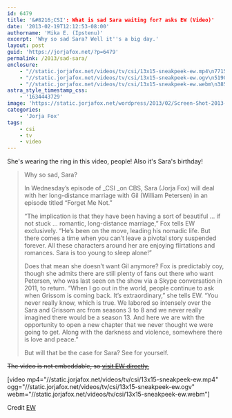 ```yaml
---
id: 6479
title: '&#8216;CSI': What is sad Sara waiting for? asks EW (Video)'
date: '2013-02-19T12:12:53-08:00'
authorname: 'Mika E. (Ipstenu)'
excerpt: 'Why so sad Sara? Well it''s a big day.'
layout: post
guid: 'https://jorjafox.net/?p=6479'
permalink: /2013/sad-sara/
enclosure:
    - "//static.jorjafox.net/videos/tv/csi/13x15-sneakpeek-ew.mp4\n7715453\nvideo/mp4\n"
    - "//static.jorjafox.net/videos/tv/csi/13x15-sneakpeek-ew.ogv\n5190164\nvideo/ogg\n"
    - "//static.jorjafox.net/videos/tv/csi/13x15-sneakpeek-ew.webm\n3855361\nvideo/webm\n"
astra_style_timestamp_css:
    - '1634443729'
image: 'https://static.jorjafox.net/wordpress/2013/02/Screen-Shot-2013-02-19-at-12.12.34-PM.png'
categories:
    - 'Jorja Fox'
tags:
    - csi
    - tv
    - video
---
```


She's wearing the ring in this video, people! Also it's Sara's birthday!
<blockquote>Why so sad, Sara?

In Wednesday’s episode of _CSI _on CBS, Sara (Jorja Fox) will deal with her long-distance marriage with Gil (William Petersen) in an episode titled “Forget Me Not.”

“The implication is that they have been having a sort of beautiful … if not stuck … romantic, long-distance marriage,” Fox tells EW exclusively. “He’s been on the move, leading his nomadic life. But there comes a time when you can’t leave a pivotal story suspended forever. All these characters around her are enjoying flirtations and romances. Sara is too young to sleep alone!”

Does that mean she doesn’t want Gil anymore? Fox is predictably coy, though she admits there are still plenty of fans out there who want Petersen, who was last seen on the show via a Skype conversation in 2011, to return. “When I go out in the world, people continue to ask when Grissom is coming back. It’s extraordinary,” she tells EW. “You never really know, which is true. We labored so intensely over the Sara and Grissom arc from seasons 3 to 8 and we never really imagined there would be a season 13. And here we are with the opportunity to open a new chapter that we never thought we were going to get. Along with the darkness and violence, somewhere there is love and peace.”

But will that be the case for Sara? See for yourself.</blockquote>
<del>The video is not embeddable, so <a href="http://insidetv.ew.com/2013/02/19/csi-jorja-fox-william-petersen/">visit EW directly.</a></del>

[video mp4="//static.jorjafox.net/videos/tv/csi/13x15-sneakpeek-ew.mp4" ogg="//static.jorjafox.net/videos/tv/csi/13x15-sneakpeek-ew.ogv" webm="//static.jorjafox.net/videos/tv/csi/13x15-sneakpeek-ew.webm"]

Credit <a href="http://insidetv.ew.com/2013/02/19/csi-jorja-fox-william-petersen/">EW</a>
